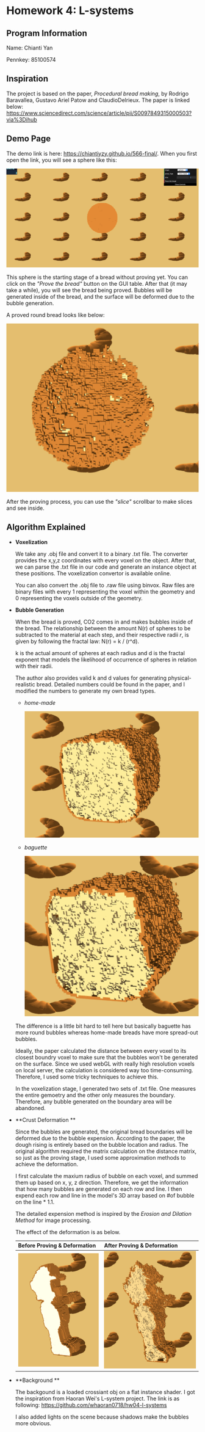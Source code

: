 # Homework 4: L-systems

## Program Information
Name: Chianti Yan

Pennkey: 85100574

## Inspiration

The project is based on the paper, *Procedural bread making*, by Rodrigo Baravallea, Gustavo Ariel Patow and ClaudioDelrieux. The paper is linked below: <https://www.sciencedirect.com/science/article/pii/S0097849315000503?via%3Dihub>



## Demo Page
The demo link is here: https://chiantiyzy.github.io/566-final/. When you first open the link, you will see a sphere like this:

![](background.png)

This sphere is the starting stage of a bread without proving yet. You can click on the *"Prove the bread"* button on the GUI table. After that (it may take a while), you will see the bread being proved. Bubbles will be generated inside of the bread, and the surface will be deformed due to the bubble generation. 

A proved round bread looks like below:

![](sphere.png)

After the proving process, you can use the *"slice"* scrollbar to make slices and see inside. 



## Algorithm Explained 

+ **Voxelization**

  We take any .obj file and convert it to a binary .txt file. The converter provides the x,y,z coordinates with every voxel on the object. After that, we can parse the .txt file in our code and generate an instance object at these positions. The voxelization convertor is available online. 

  You can also convert the .obj file to .raw file using binvox. Raw files are binary files with every 1 representing the voxel within the geometry and 0 representing the voxels outside of the geometry. 

  

+ **Bubble Generation**

  When the bread is proved, CO2 comes in and makes bubbles inside of the bread. The relationship between the amount N(r) of spheres to be subtracted to the material at each step, and their respective radii *r*, is given by following the fractal law: N(r) = k / (r^d). 

  k is the actual amount of spheres at each radius and d is the fractal exponent that models the likelihood of occurrence of spheres in relation with their radii.

  The author also provides valid k and d values for generating physical-realistic bread. Detailed numbers could be found in the paper, and I modified the numbers to generate my own bread types. 

  + *home-made*

    ![](home_made.png)

  + *baguette*

    ![](baguette.png)

  The difference is a little bit hard to tell here but basically baguette has more round bubbles whereas home-made breads have more spread-out bubbles.

  Ideally, the paper calculated the distance between every voxel to its closest boundry voxel to make sure that the bubbles won't be generated on the surface. Since we used webGL with really high resolution voxels on local server, the calculation is considered way too time-consuming. Therefore, I used some tricky techniques to achieve this. 

  In the voxelization stage, I generated two sets of .txt file. One measures the entire gemoetry and the other only measures the boundary. Therefore, any bubble generated on the boundary area will be abandoned. 

  

+ **Crust Deformation **

  Since the bubbles are generated, the original bread boundaries will be deformed due to the bubble expension. According to the paper, the dough rising is entirely based on the bubble location and radius. The original algorithm required the matrix calculation on the distance matrix, so just as the proving stage, I used some approximation methods to achieve the deformation.

  I first calculate the maxium radius of bubble on each voxel, and summed them up based on x, y, z direction. Therefore, we get the information that how many bubbles are generated on each row and line. I then expend each row and line in the model's 3D array based on #of bubble on the line * 1.1.

  The detailed expension method is inspired by the *Erosion and Dilation Method* for image processing. 

  The effect of the deformation is as below. 

  | Before Proving & Deformation | After Proving & Deformation |
  | ---------------------------- | --------------------------- |
  | ![](no_prove.png)            | ![](proved.png)             |



+ **Background **

  The backgound is a loaded crossiant obj on a flat instance shader. I got the inspiration from Haoran Wei's L-system project. The link is as following: <https://github.com/whaoran0718/hw04-l-systems>

  I also added lights on the scene because shadows make the bubbles more obvious. 